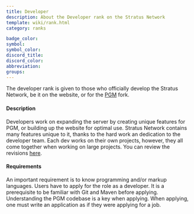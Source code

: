 ```yaml
---
title: Developer
description: About the Developer rank on the Stratus Network
template: wiki/rank.html
category: ranks

badge_color: 
symbol: 
symbol_color: 
discord_title: 
discord_color: 
abbreviation: 
groups: 
---
```


The developer rank is given to those who officially develop the Stratus Network, be it on the website, or for the [PGM](pgm) fork.

#### Description

Developers work on expanding the server by creating unique features for PGM, or building up the website for optimal use. Stratus Network contains many features unique to it, thanks to the hard work an dedication to the developer team. Each dev works on their own projects, however, they all come together when working on large projects. You can review the revisions [here](/stratus.network/revisions/plugins).

#### Requirements

An important requirement is to know programming and/or markup languages. Users have to apply for the role as a developer. It is a prerequisite to be familiar with Git and Maven before applying. Understanding the PGM codebase is a key when applying. When applying, one must write an application as if they were applying for a job.
